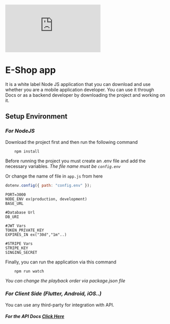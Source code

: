 ![](https://www.babup.com/do.php?img=46882)

# E-Shop app

It is a white label Node JS application that you can download and use whether you are a mobile application developer. You can use it through Docs or as a backend developer by downloading the project and working on it.

## Setup Environment

### _For NodeJS_

Download the project first and then run the following command

```
    npm install
```

Before running the project you must create an .env file and add the necessary variables.
_The file name must be `config.env`_

Or change the name of file in `app.js` from here

```js
dotenv.config({ path: "config.env" });
```

```env
PORT=3000
NODE_ENV ex(production, development)
BASE_URL

#Database Url
DB_URI

#JWT Vars
TOKEN_PRIVATE_KEY
EXPIRES_IN ex("30d","1m"..)

#STRIPE Vars
STRIPE_KEY
SINGING_SECRET
```

Finally, you can run the application via this command

```
    npm run watch
```

_You can change the playback order via package.json file_

### _For Client Side (Flutter, Android, iOS..)_

You can use any third-party for integration with API.

##### For the API Docs [Click Here](https://documenter.getpostman.com/view/12668082/2s9Xy5MAqm#intro)

